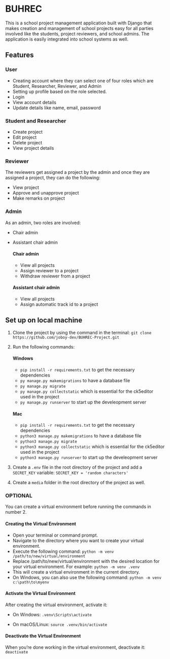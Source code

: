 # BUHREC
This is a school project management application built with Django that makes creation and management of school projects easy for all parties involved like the students, project reviewers, and school admins. The application is easily integrated into school systems as well.

## Features
### User
- Creating account where they can select one of four roles which are Student, Researcher, Reviewer, and Admin
- Setting up profile based on the role selected.
- Login
- View account details
- Update details like name, email, password

### Student and Researcher
- Create project
- Edit project
- Delete project
- View project details

### Reviewer
The reviewers get assigned a project by the admin and once they are assigned a project, they can do the following:
- View project
- Approve and unapprove project
- Make remarks on project

### Admin
As an admin, two roles are involved:
- Chair admin
- Assistant chair admin

    #### Chair admin
    - View all projects
    - Assign reviewer to a project
    - Withdraw reviewer from a project

    #### Assistant chair admin
    - View all projects
    - Assign automatic track id to a project

## Set up on local machine
1. Clone the project by using the command in the terminal: `git clone https://github.com/joboy-dev/BUHREC-Project.git`
2. Run the following commands:
    #### Windows
    - `pip install -r requirements.txt` to get the necessary dependencies
    - `py manage.py makemigrations` to have a database file
    - `py manage.py migrate`
    - `py manage.py collectstatic` which is essential for the ck5editor used in the project
    - `py manage.py runserver` to start up the develeopment server

    #### Mac
    - `pip install -r requirements.txt` to get the necessary dependencies
    - `python3 manage.py makemigrations` to have a database file
    - `python3 manage.py migrate`
    - `python3 manage.py collectstatic` which is essential for the ck5editor used in the project
    - `python3 manage.py runserver` to start up the develeopment server
3. Create a `.env` file in the root directory of the project and add a `SECRET_KEY` variable:
    `SECRET_KEY = 'random characters'`
4. Create a `media` folder in the root directory of the project as well.

### OPTIONAL
You can create a virtual environment before running the commands in number 2.

#### Creating the Virtual Environment
- Open your terminal or command prompt.
- Navigate to the directory where you want to create your virtual environment.
- Execute the following command:
    `python -m venv /path/to/new/virtual/environment`
- Replace /path/to/new/virtual/environment with the desired location for your virtual environment. For example:
    `python -m venv .venv`
- This will create a virtual environment in the current directory.
- On Windows, you can also use the following command:
    `python -m venv c:\path\to\myenv`

#### Activate the Virtual Environment
After creating the virtual environment, activate it:
- On Windows:
    `.venv\Scripts\activate`

- On macOS/Linux:
    `source .venv/bin/activate`

#### Deactivate the Virtual Environment
When you’re done working in the virtual environment, deactivate it:
    `deactivate`